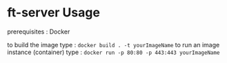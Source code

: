 # ft-server Usage
prerequisites : Docker

to build the image type : `docker build . -t yourImageName`
to run an image instance (container) type : `docker run -p 80:80 -p 443:443 yourImageName`
